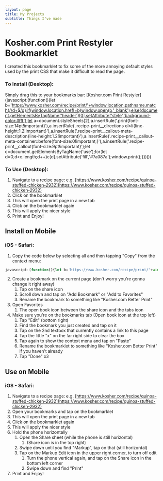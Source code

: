 ```yaml
---
layout: page
title: My Projects
subtitle: Things I've made
---
```


# Kosher.com Print Restyler Bookmarklet

I created this bookmarklet to fix some of the more annoying default styles used by the print CSS that make it difficult to read the page.

### To Install (Desktop):
Simply drag this to your bookmarks bar:
[Kosher.com Print Restyler](javascript:(function(){let b='https://www.kosher.com/recipe/print/'+window.location.pathname.match(/\d+$/g);if(window.location.href!=b)window.open(b,'_blank');else{document.getElementsByTagName('header')[0].setAttribute('style','background-color:#fff');let a=document.styleSheets[2];a.insertRule('.print{font-size:14pt!important}'),a.insertRule('.recipe-print__directions ol>li{line-height:1.2!important}'),a.insertRule('.recipe-print__callout-meta-description{line-height:1.2!important}'),a.insertRule('.recipe-print__callout-meta-container::before{font-size:0!important;}'),a.insertRule('.recipe-print__callout{font-size:9pt!important}');let c=document.getElementsByTagName('use');for(let d=0;d<c.length;d++)c[d].setAttribute('fill','#7a087a');window.print();}})())

### To Use (Desktop):
1. Navigate to a recipe page: e.g. [https://www.kosher.com/recipe/quinoa-stuffed-chicken-2932](https://www.kosher.com/recipe/quinoa-stuffed-chicken-2932)
2. Click on the bookmarklet
  1. This will open the print page in a new tab
3. Click on the bookmarklet again
  1. This will apply the nicer style
4. Print and Enjoy!

## Install on Mobile
### iOS - Safari:

1. Copy the code below by selecting all and then tapping "Copy" from the context menu:
```javascript
javascript:(function(){let b='https://www.kosher.com/recipe/print/'+window.location.pathname.match(/\d+$/g);if(window.location.href!=b)window.open(b,'_blank');else{document.getElementsByTagName('header')[0].setAttribute('style','background-color:#fff');let a=document.styleSheets[2];a.insertRule('.print{font-size:14pt!important}'),a.insertRule('.recipe-print__directions ol>li{line-height:1.2!important}'),a.insertRule('.recipe-print__callout-meta-description{line-height:1.2!important}'),a.insertRule('.recipe-print__callout-meta-container::before{font-size:0!important;}'),a.insertRule('.recipe-print__callout{font-size:9pt!important}');let c=document.getElementsByTagName('use');for(let d=0;d<c.length;d++)c[d].setAttribute('fill','#7a087a');}})()
```
2. Create a bookmark on the current page (don't worry you're gonna change it right away)
	1. Tap on the share icon
	2. Scroll down and tap on "Add Bookmark" or "Add to Favorites"
	3. Rename the bookmark to something like "Kosher.com Better Print"
3. Open Favorites
	1. The open book icon between the share icon and the tabs icon
4. Make sure you're on the bookmarks tab (Open book icon at the top left)
	1. Tap "Edit" (bottom right)
	2. Find the bookmark you just created and tap on it
	3. Tap on the 2nd textbox that currently contains a link to this page
	4. Tap the little "x" on the far right side to clear the box
	5. Tap again to show the context menu and tap on "Paste"
	6. Rename the bookmarklet to something like "Kosher.com Better Print" if you haven't already
	7. Tap "Done" x3

## Use on Mobile
### iOS - Safari:
1. Navigate to a recipe page: e.g. [https://www.kosher.com/recipe/quinoa-stuffed-chicken-2932](https://www.kosher.com/recipe/quinoa-stuffed-chicken-2932)
2. Open your bookmarks and tap on the bookmarklet
  1. This will open the print page in a new tab
3. Click on the bookmarklet again
  1. This will apply the nicer style
4. Hold the phone horizontally
	1. Open the Share sheet (while the phone is still horizontal)
		1. (Share icon is in the top right) 
	2. Swipe down until you find "Markup", tap on that (still horizontal)
	3. Tap on the Markup Edit icon in the upper right corner, to turn off edit
		1. Turn the phone vertical again, and tap on the Share icon in the bottom left corner
		2. Swipe down and find "Print"
5. Print and Enjoy!